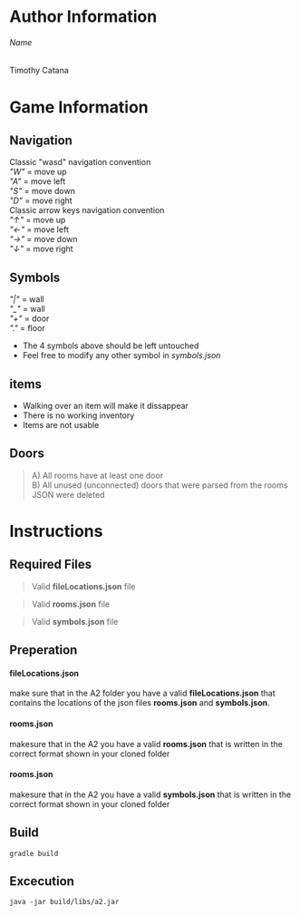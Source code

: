 # Author Information

###### Name
Timothy Catana

# Game Information

## Navigation

Classic "wasd" navigation convention<br>
*"W"* = move up<br>
*"A"* = move left<br>
*"S"* = move down<br>
*"D"* = move right
<br>
Classic arrow keys navigation convention<br>
*"↑"* = move up<br>
*"←"* = move left<br>
*"→"* = move down<br>
*"↓"* = move right

## Symbols

*"|"* = wall<br>
*"_"* = wall<br>
*"+"* = door<br>
*"."* = floor
<br>
- The 4 symbols above should be left untouched
- Feel free to modify any other symbol in *symbols.json*

## items

- Walking over an item will make it dissappear
- There is no working inventory
- Items are not usable

## Doors
> A) All rooms have at least one door                     
> B) All unused (unconnected) doors that were parsed from the rooms JSON were deleted  

# Instructions 

## Required Files
> Valid **fileLocations.json** file     

> Valid **rooms.json** file     

> Valid **symbols.json** file

## Preperation

#### fileLocations.json
make sure that in the A2 folder you have a valid **fileLocations.json** that contains the locations of the json files **rooms.json** and **symbols.json**.  

#### rooms.json
makesure that in the A2 you have a valid **rooms.json** that is written in the correct format shown in your cloned folder

#### rooms.json
makesure that in the A2 you have a valid **symbols.json** that is written in the correct format shown in your cloned folder

## Build
`gradle build`

## Excecution
`java -jar build/libs/a2.jar`
